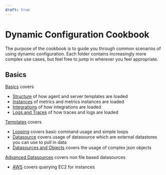 ```yaml
---
draft: true
---
```


# Dynamic Configuration Cookbook

The purpose of the cookbook is to guide you through common scenarios of using dynamic configuration. Each folder contains increasingly more complex use cases, but feel free to jump in wherever you feel appropriate.

## Basics

[Basics](01_Basics) covers
- [Structure](01_Basics/01_Structure.md) of how agent and server templates are loaded
- [Instances](01_Basics/02_Instances.md) of metrics and metrics instances are loaded
- [Integrations](01_Basics/03_Integrations.md) of how integrations are loaded
- [Logs and Traces](01_Basics/04_Logs_and_Traces.md) of how traces and logs are loaded

[Templates](02_Templates) covers
- [Looping](02_Templates/01_Looping.md) covers basic command usage and simple loops
- [Datasource](02_Templates/02_Datasources.md) covers usage of datasource which are external datastores you can use to pull in data
- [Datasources and Objects](02_Templates/03_Datasource_and_Objects.md) covers the usage of complex json objects

[Advanced Datasources](03_Advanced_Datasources) covers non file based datasources
- [AWS](03_Advanced_Datasources/01_AWS.md) covers querying EC2 for instances
